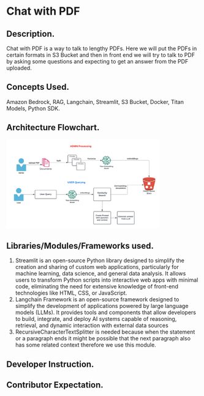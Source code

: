 # Chat with PDF 

## Description.
Chat with PDF is a way to talk to lengthy PDFs. Here we will put the PDFs in certain formats in S3 Bucket and then in front end we will try to talk to PDF by asking some questions and expecting to get an answer from the PDF uploaded. 

## Concepts Used. 
Amazon Bedrock, RAG, Langchain, Streamlit, S3 Bucket, Docker, Titan Models, Python SDK. 

## Architecture Flowchart. 
<img src="Chat_With_PDF/Bedrock-ChatWithPdf.png" alt="Chat With PDF" width="400">

## Libraries/Modules/Frameworks used. 
1. Streamlit is an open-source Python library designed to simplify the creation and sharing of custom web applications, particularly for machine learning, data science, and general data analysis. It allows users to transform Python scripts into interactive web apps with minimal code, eliminating the need for extensive knowledge of front-end technologies like HTML, CSS, or JavaScript. 
2. Langchain Framework is an open-source framework designed to simplify the development of applications powered by large language models (LLMs). It provides tools and components that allow developers to build, integrate, and deploy AI systems capable of reasoning, retrieval, and dynamic interaction with external data sources
3. RecursiveCharacterTextSplitter is needed because when the statement or a paragraph ends it might be possible that the next paragraph also has some related context therefore we use this module. 

## Developer Instruction. 

## Contributor Expectation. 
